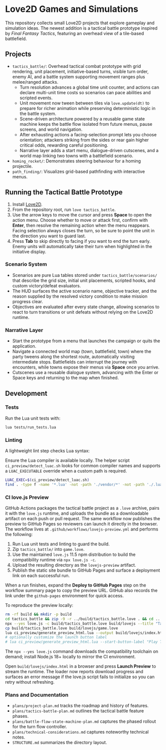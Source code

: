 # Love2D Games and Simulations

This repository collects small Love2D projects that explore gameplay and simulation ideas. The newest addition is a tactical battle prototype inspired by *Final Fantasy Tactics*, featuring an overhead view of a tile-based battlefield.

## Projects

- `tactics_battle/`: Overhead tactical combat prototype with grid rendering, unit placement, initiative-based turns, visible turn order, enemy AI, and a battle system supporting movement ranges plus melee/ranged attacks.
    - Turn resolution advances a global time unit counter, and actions can declare multi-unit time costs so scenarios can pace abilities and scripted events.
    - Unit movement now tween between tiles via `love.update(dt)` to prepare for richer animation while preserving deterministic logic in the battle system.
    - Scene-driven architecture powered by a reusable game state machine keeps the battle flow isolated from future menus, pause screens, and world navigation.
    - After exhausting actions a facing-selection prompt lets you choose orientation; attackers striking from the sides or rear gain higher critical odds, rewarding careful positioning.
    - Narrative layer adds a start menu, dialogue-driven cutscenes, and a world map linking two towns with a battlefield scenario.
- `homing_rocket/`: Demonstrates steering behaviour for a homing projectile.
- `path_finding/`: Visualizes grid-based pathfinding with interactive menus.

## Running the Tactical Battle Prototype

1. Install [Love2D](https://love2d.org/).
2. From the repository root, run `love tactics_battle`.
3. Use the arrow keys to move the cursor and press **Space** to open the action menu. Choose whether to move or attack first, confirm with **Enter**, then resolve the remaining action when the menu reappears. Facing selection always closes the turn, so be sure to point the unit in the direction you want to guard last.
4. Press **Tab** to skip directly to facing if you want to end the turn early. Enemy units will automatically take their turn when highlighted in the initiative display.

### Scenario System

- Scenarios are pure Lua tables stored under `tactics_battle/scenarios/` that describe the grid size, initial unit placements, scripted hooks, and custom victory/defeat evaluators.
- The HUD surfaces the active scenario name, objective tracker, and the reason supplied by the resolved victory condition to make mission progress clear.
- Objectives are evaluated after every state change, allowing scenarios to react to turn transitions or unit defeats without relying on the Love2D runtime.

### Narrative Layer

- Start the prototype from a menu that launches the campaign or quits the application.
- Navigate a connected world map (town, battlefield, town) where the party tweens along the shortest route, automatically visiting intermediate stops. Battlefields can interrupt the journey with encounters, while towns expose their menus via **Space** once you arrive.
- Cutscenes use a reusable dialogue system, advancing with the Enter or Space keys and returning to the map when finished.

## Development

### Tests

Run the Lua unit tests with:

```bash
lua tests/run_tests.lua
```

### Linting

A lightweight lint step checks Lua syntax:

Ensure the Lua compiler is available locally. The helper script `ci_preview/detect_luac.sh` looks for common compiler
names and supports a `LUAC_EXECUTABLE` override when a custom path is required.

```bash
LUAC_EXEC=$(ci_preview/detect_luac.sh)
find . -type f -name '*.lua' -not -path './vendor/*' -not -path './.lua/*' -print0 | xargs -0 -n1 "$LUAC_EXEC" -p
```

### CI love.js Preview

GitHub Actions packages the tactical battle project as a `.love` archive, pairs it with the `love.js` runtime, and uploads the bundle as a downloadable artifact on each push or pull request. The same workflow now publishes the preview to GitHub Pages so reviewers can launch it directly in the browser. The workflow lives at `.github/workflows/lovejs-preview.yml` and performs the following:

1. Run Lua unit tests and linting to guard the build.
2. Zip `tactics_battle/` into `game.love`.
3. Use the maintained `love.js` 11.5 npm distribution to build the compatibility runtime via `npx love.js -c`.
4. Upload the resulting directory as the `lovejs-preview` artifact.
5. Publish the static site bundle to GitHub Pages and surface a deployment link on each successful run.

When a run finishes, expand the **Deploy to GitHub Pages** step on the workflow summary page to copy the preview URL. GitHub also records the link under the `github-pages` environment for quick access.

To reproduce the preview locally:

```bash
rm -rf build && mkdir -p build
cd tactics_battle && zip -9 -r ../build/tactics_battle.love . && cd ..
npx --yes love.js -c build/tactics_battle.love build/lovejs --title "Tactics Battle Preview"
cp build/tactics_battle.love build/lovejs/game.love
lua ci_preview/generate_preview_html.lua --output build/lovejs/index.html --game-archive game.love --lovejs-path love.js --game-script game.js
# optionally customize the launch button label
# lua ci_preview/generate_preview_html.lua --start-button-label "Play Tactical Demo"
```

The `npx --yes love.js` command downloads the compatibility toolchain on demand; install Node.js 18+ locally to mirror the CI environment.

Open `build/lovejs/index.html` in a browser and press **Launch Preview** to stream the runtime. The loader now reports download progress and surfaces an error message if the love.js script fails to initialize so you can retry without refreshing.

### Plans and Documentation

- `plans/project-plan.md` tracks the roadmap and history of features.
- `plans/tactics-battle-plan.md` outlines the tactical battle feature phases.
- `plans/battle-flow-state-machine-plan.md` captures the phased rollout for the turn flow controller.
- `plans/technical-considerations.md` captures noteworthy technical notes.
- `STRUCTURE.md` summarizes the directory layout.
